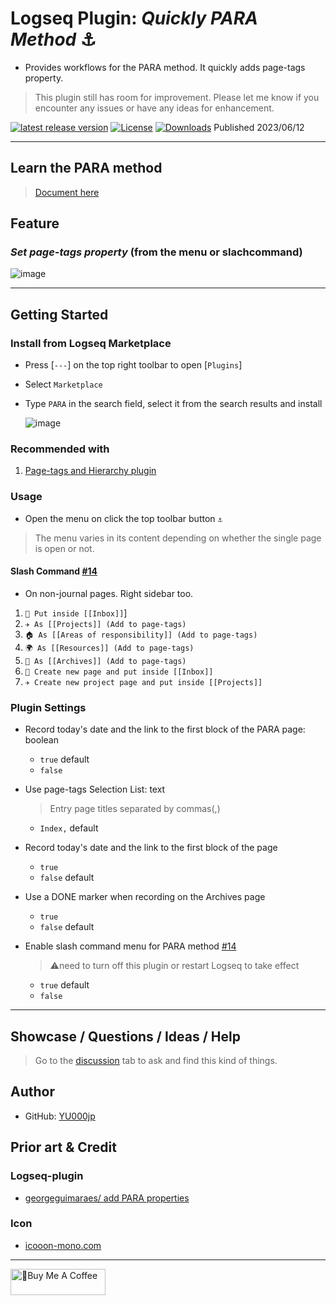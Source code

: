# Logseq Plugin: *Quickly PARA Method* ⚓

- Provides workflows for the PARA method. It quickly adds page-tags property.

> This plugin still has room for improvement. Please let me know if you encounter any issues or have any ideas for enhancement.

[![latest release version](https://img.shields.io/github/v/release/YU000jp/logseq-plugin-quickly-para-method)](https://github.com/YU000jp/logseq-plugin-quickly-para-method/releases)
[![License](https://img.shields.io/github/license/YU000jp/logseq-plugin-quickly-para-method?color=blue)](https://github.com/YU000jp/logseq-plugin-quickly-para-method/LICENSE)
[![Downloads](https://img.shields.io/github/downloads/YU000jp/logseq-plugin-quickly-para-method/total.svg)](https://github.com/YU000jp/logseq-plugin-quickly-para-method/releases)
 Published 2023/06/12

---

## Learn the PARA method

> [Document here](https://github.com/YU000jp/logseq-plugin-quickly-para-method/wiki/Learn-the-PARA-method)

## Feature

### *Set page-tags property* (from the menu or slachcommand)

  ![image](https://github.com/YU000jp/logseq-plugin-quickly-para-method/assets/111847207/3eacdfdb-daa3-4786-9ce6-9ee056760f55)

---

## Getting Started

### Install from Logseq Marketplace

- Press [`---`] on the top right toolbar to open [`Plugins`]
- Select `Marketplace`
- Type `PARA` in the search field, select it from the search results and install

   ![image](https://github.com/YU000jp/logseq-plugin-quickly-para-method/assets/111847207/a6d4337a-2454-4ca4-8a1d-a0d9ca4e9ac2)

### Recommended with

1. [Page-tags and Hierarchy plugin](https://github.com/YU000jp/logseq-page-tags-and-hierarchy)

### Usage

- Open the menu on click the top toolbar button `⚓`

> The menu varies in its content depending on whether the single page is open or not.

#### Slash Command [#14](https://github.com/YU000jp/logseq-plugin-quickly-para-method/issues/14)

- On non-journal pages. Right sidebar too.

1. `📧 Put inside [[Inbox]]`]
1. `✈️ As [[Projects]] (Add to page-tags)`
1. `🏠 As [[Areas of responsibility]] (Add to page-tags)`
1. `🌍 As [[Resources]] (Add to page-tags)`
1. `🧹 As [[Archives]] (Add to page-tags)`
1. `📧 Create new page and put inside [[Inbox]]`
1. `✈️ Create new project page and put inside [[Projects]]`

### Plugin Settings

- Record today's date and the link to the first block of the PARA page: boolean
   - `true` default
   - `false`
- Use page-tags Selection List: text
   > Entry page titles separated by commas(,)
   - `Index,` default

- Record today's date and the link to the first block of the page
   - `true`
   - `false` default
- Use a DONE marker when recording on the Archives page
   - `true`
   - `false` default
- Enable slash command menu for PARA method [#14](https://github.com/YU000jp/logseq-plugin-quickly-para-method/issues/14)
   > ⚠️need to turn off this plugin or restart Logseq to take effect
   - `true` default
   - `false`
 
---

## Showcase / Questions / Ideas / Help

> Go to the [discussion](https://github.com/YU000jp/logseq-plugin-quickly-para-method/discussions) tab to ask and find this kind of things.

## Author

- GitHub: [YU000jp](https://github.com/YU000jp)

## Prior art & Credit

### Logseq-plugin

- [georgeguimaraes/ add PARA properties](https://github.com/georgeguimaraes/logseq-plugin-add-PARA-properties)

### Icon

- [icooon-mono.com](https://icooon-mono.com/10204-%e9%8c%a8%e3%81%ae%e3%82%a2%e3%82%a4%e3%82%b3%e3%83%b3%e3%81%9d%e3%81%ae4/)

---

<a href="https://www.buymeacoffee.com/yu000japan" target="_blank"><img src="https://cdn.buymeacoffee.com/buttons/v2/default-violet.png" alt="🍌Buy Me A Coffee" style="height: 42px;width: 152px" ></a>
